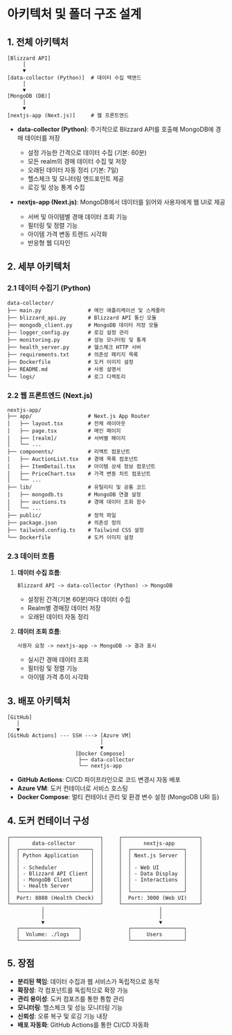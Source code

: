 # 아키텍처 및 폴더 구조 설계

## 1. 전체 아키텍처

```
[Blizzard API]
     │
     ▼
[data-collector (Python)]  # 데이터 수집 백엔드
     │
     ▼
[MongoDB (DB)]
     │
     ▼
[nextjs-app (Next.js)]     # 웹 프론트엔드
```

- **data-collector (Python)**: 주기적으로 Blizzard API를 호출해 MongoDB에 경매 데이터를 저장
  - 설정 가능한 간격으로 데이터 수집 (기본: 60분)
  - 모든 realm의 경매 데이터 수집 및 저장
  - 오래된 데이터 자동 정리 (기본: 7일)
  - 헬스체크 및 모니터링 엔드포인트 제공
  - 로깅 및 성능 통계 수집
  
- **nextjs-app (Next.js)**: MongoDB에서 데이터를 읽어와 사용자에게 웹 UI로 제공
  - 서버 및 아이템별 경매 데이터 조회 기능
  - 필터링 및 정렬 기능
  - 아이템 가격 변동 트렌드 시각화
  - 반응형 웹 디자인

## 2. 세부 아키텍처

### 2.1 데이터 수집기 (Python)

```
data-collector/
├── main.py               # 메인 애플리케이션 및 스케줄러
├── blizzard_api.py       # Blizzard API 통신 모듈
├── mongodb_client.py     # MongoDB 데이터 저장 모듈
├── logger_config.py      # 로깅 설정 관리
├── monitoring.py         # 성능 모니터링 및 통계
├── health_server.py      # 헬스체크 HTTP 서버
├── requirements.txt      # 의존성 패키지 목록
├── Dockerfile            # 도커 이미지 설정
├── README.md             # 사용 설명서
└── logs/                 # 로그 디렉토리
```

### 2.2 웹 프론트엔드 (Next.js)

```
nextjs-app/
├── app/                  # Next.js App Router
│   ├── layout.tsx        # 전체 레이아웃
│   ├── page.tsx          # 메인 페이지
│   ├── [realm]/          # 서버별 페이지
│   └── ...
├── components/           # 리액트 컴포넌트
│   ├── AuctionList.tsx   # 경매 목록 컴포넌트
│   ├── ItemDetail.tsx    # 아이템 상세 정보 컴포넌트
│   ├── PriceChart.tsx    # 가격 변동 차트 컴포넌트
│   └── ...
├── lib/                  # 유틸리티 및 공통 코드
│   ├── mongodb.ts        # MongoDB 연결 설정
│   ├── auctions.ts       # 경매 데이터 조회 함수
│   └── ...
├── public/               # 정적 파일
├── package.json          # 의존성 정의
├── tailwind.config.ts    # Tailwind CSS 설정
└── Dockerfile            # 도커 이미지 설정
```

### 2.3 데이터 흐름

1. **데이터 수집 흐름**:
   ```
   Blizzard API -> data-collector (Python) -> MongoDB
   ```
   - 설정된 간격(기본 60분)마다 데이터 수집
   - Realm별 경매장 데이터 저장
   - 오래된 데이터 자동 정리

2. **데이터 조회 흐름**:
   ```
   사용자 요청 -> nextjs-app -> MongoDB -> 결과 표시
   ```
   - 실시간 경매 데이터 조회
   - 필터링 및 정렬 기능
   - 아이템 가격 추이 시각화

## 3. 배포 아키텍처

```
[GitHub]
   │
   ▼
[GitHub Actions] --- SSH ---> [Azure VM]
                              │
                              ▼
                      [Docker Compose]
                       ├── data-collector
                       └── nextjs-app
```

- **GitHub Actions**: CI/CD 파이프라인으로 코드 변경시 자동 배포
- **Azure VM**: 도커 컨테이너로 서비스 호스팅
- **Docker Compose**: 멀티 컨테이너 관리 및 환경 변수 설정 (MongoDB URI 등)

## 4. 도커 컨테이너 구성

```
┌─────────────────────────────┐     ┌─────────────────────────┐
│       data-collector        │     │       nextjs-app        │
│  ┌───────────────────────┐  │     │  ┌─────────────────┐    │
│  │ Python Application    │  │     │  │ Next.js Server  │    │
│  │                       │  │     │  │                 │    │
│  │ - Scheduler           │  │     │  │ - Web UI        │    │
│  │ - Blizzard API Client │  │     │  │ - Data Display  │    │
│  │ - MongoDB Client      │  │     │  │ - Interactions  │    │
│  │ - Health Server       │  │     │  │                 │    │
│  └───────────────────────┘  │     │  └─────────────────┘    │
│  Port: 8080 (Health Check)  │     │  Port: 3000 (Web UI)    │
└─────────────────────────────┘     └─────────────────────────┘
           │                                     │
           │                                     │
           ▼                                     ▼
   ┌───────────────────┐               ┌─────────────────┐
   │  Volume: ./logs   │               │     Users       │
   └───────────────────┘               └─────────────────┘
```

## 5. 장점

- **분리된 책임**: 데이터 수집과 웹 서비스가 독립적으로 동작
- **확장성**: 각 컴포넌트를 독립적으로 확장 가능
- **관리 용이성**: 도커 컴포즈를 통한 통합 관리
- **모니터링**: 헬스체크 및 성능 모니터링 기능
- **신뢰성**: 오류 복구 및 로깅 기능 내장
- **배포 자동화**: GitHub Actions를 통한 CI/CD 자동화
